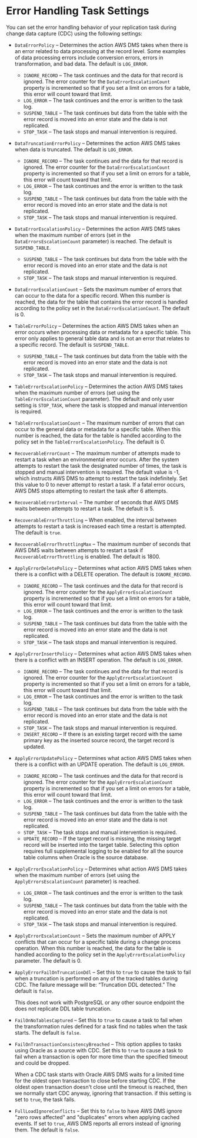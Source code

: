 # Error Handling Task Settings<a name="CHAP_Tasks.CustomizingTasks.TaskSettings.ErrorHandling"></a>

You can set the error handling behavior of your replication task during change data capture \(CDC\) using the following settings:
+ `DataErrorPolicy` – Determines the action AWS DMS takes when there is an error related to data processing at the record level\. Some examples of data processing errors include conversion errors, errors in transformation, and bad data\. The default is `LOG_ERROR`\.
  + `IGNORE_RECORD` – The task continues and the data for that record is ignored\. The error counter for the `DataErrorEscalationCount` property is incremented so that if you set a limit on errors for a table, this error will count toward that limit\. 
  + `LOG_ERROR` – The task continues and the error is written to the task log\.
  + `SUSPEND_TABLE` – The task continues but data from the table with the error record is moved into an error state and the data is not replicated\.
  + `STOP_TASK` – The task stops and manual intervention is required\.
+ `DataTruncationErrorPolicy` – Determines the action AWS DMS takes when data is truncated\. The default is `LOG_ERROR`\.
  + `IGNORE_RECORD` – The task continues and the data for that record is ignored\. The error counter for the `DataErrorEscalationCount` property is incremented so that if you set a limit on errors for a table, this error will count toward that limit\. 
  + `LOG_ERROR` – The task continues and the error is written to the task log\.
  + `SUSPEND_TABLE` – The task continues but data from the table with the error record is moved into an error state and the data is not replicated\.
  + `STOP_TASK` – The task stops and manual intervention is required\.
+ `DataErrorEscalationPolicy` – Determines the action AWS DMS takes when the maximum number of errors \(set in the `DataErrorsEscalationCount` parameter\) is reached\. The default is `SUSPEND_TABLE`\.
  + `SUSPEND_TABLE` – The task continues but data from the table with the error record is moved into an error state and the data is not replicated\.
  + `STOP_TASK` – The task stops and manual intervention is required\.
+ `DataErrorEscalationCount` – Sets the maximum number of errors that can occur to the data for a specific record\. When this number is reached, the data for the table that contains the error record is handled according to the policy set in the `DataErrorEscalationCount`\. The default is 0\. 
+ `TableErrorPolicy` – Determines the action AWS DMS takes when an error occurs when processing data or metadata for a specific table\. This error only applies to general table data and is not an error that relates to a specific record\. The default is `SUSPEND_TABLE`\.
  + `SUSPEND_TABLE` – The task continues but data from the table with the error record is moved into an error state and the data is not replicated\.
  + `STOP_TASK` – The task stops and manual intervention is required\.
+ `TableErrorEscalationPolicy` – Determines the action AWS DMS takes when the maximum number of errors \(set using the `TableErrorEscalationCount` parameter\)\. The default and only user setting is `STOP_TASK`, where the task is stopped and manual intervention is required\.
+ `TableErrorEscalationCount` – The maximum number of errors that can occur to the general data or metadata for a specific table\. When this number is reached, the data for the table is handled according to the policy set in the `TableErrorEscalationPolicy`\. The default is 0\. 
+ `RecoverableErrorCount` – The maximum number of attempts made to restart a task when an environmental error occurs\. After the system attempts to restart the task the designated number of times, the task is stopped and manual intervention is required\. The default value is \-1, which instructs AWS DMS to attempt to restart the task indefinitely\. Set this value to 0 to never attempt to restart a task\. If a fatal error occurs, AWS DMS stops attempting to restart the task after 6 attempts\.
+ `RecoverableErrorInterval` – The number of seconds that AWS DMS waits between attempts to restart a task\. The default is 5\. 
+ `RecoverableErrorThrottling` – When enabled, the interval between attempts to restart a task is increased each time a restart is attempted\. The default is `true`\. 
+ `RecoverableErrorThrottlingMax` – The maximum number of seconds that AWS DMS waits between attempts to restart a task if `RecoverableErrorThrottling` is enabled\. The default is 1800\. 
+ `ApplyErrorDeletePolicy` – Determines what action AWS DMS takes when there is a conflict with a DELETE operation\. The default is `IGNORE_RECORD`\.
  + `IGNORE_RECORD` – The task continues and the data for that record is ignored\. The error counter for the `ApplyErrorEscalationCount` property is incremented so that if you set a limit on errors for a table, this error will count toward that limit\. 
  + `LOG_ERROR` – The task continues and the error is written to the task log\.
  + `SUSPEND_TABLE` – The task continues but data from the table with the error record is moved into an error state and the data is not replicated\.
  + `STOP_TASK` – The task stops and manual intervention is required\.
+ `ApplyErrorInsertPolicy` – Determines what action AWS DMS takes when there is a conflict with an INSERT operation\. The default is `LOG_ERROR`\.
  + `IGNORE_RECORD` – The task continues and the data for that record is ignored\. The error counter for the `ApplyErrorEscalationCount` property is incremented so that if you set a limit on errors for a table, this error will count toward that limit\. 
  + `LOG_ERROR` – The task continues and the error is written to the task log\.
  + `SUSPEND_TABLE` – The task continues but data from the table with the error record is moved into an error state and the data is not replicated\.
  + `STOP_TASK` – The task stops and manual intervention is required\.
  + `INSERT_RECORD` – If there is an existing target record with the same primary key as the inserted source record, the target record is updated\.
+ `ApplyErrorUpdatePolicy` – Determines what action AWS DMS takes when there is a conflict with an UPDATE operation\. The default is `LOG_ERROR`\.
  + `IGNORE_RECORD` – The task continues and the data for that record is ignored\. The error counter for the `ApplyErrorEscalationCount` property is incremented so that if you set a limit on errors for a table, this error will count toward that limit\. 
  + `LOG_ERROR` – The task continues and the error is written to the task log\.
  + `SUSPEND_TABLE` – The task continues but data from the table with the error record is moved into an error state and the data is not replicated\.
  + `STOP_TASK` – The task stops and manual intervention is required\.
  + `UPDATE_RECORD` – If the target record is missing, the missing target record will be inserted into the target table\. Selecting this option requires full supplemental logging to be enabled for all the source table columns when Oracle is the source database\.
+ `ApplyErrorEscalationPolicy` – Determines what action AWS DMS takes when the maximum number of errors \(set using the `ApplyErrorsEscalationCount` parameter\) is reached\.
  + `LOG_ERROR` – The task continues and the error is written to the task log\.
  + `SUSPEND_TABLE` – The task continues but data from the table with the error record is moved into an error state and the data is not replicated\.
  + `STOP_TASK` – The task stops and manual intervention is required\.
+ `ApplyErrorEscalationCount` – Sets the maximum number of APPLY conflicts that can occur for a specific table during a change process operation\. When this number is reached, the data for the table is handled according to the policy set in the `ApplyErrorEscalationPolicy` parameter\. The default is 0\. 
+ `ApplyErrorFailOnTruncationDdl` – Set this to `true` to cause the task to fail when a truncation is performed on any of the tracked tables during CDC\. The failure message will be: “Truncation DDL detected\.” The default is `false`\. 

  This does not work with PostgreSQL or any other source endpoint the does not replicate DDL table truncation\.
+ `FailOnNoTablesCaptured` – Set this to `true` to cause a task to fail when the transformation rules defined for a task find no tables when the task starts\. The default is `false`\. 
+ `FailOnTransactionConsistencyBreached` – This option applies to tasks using Oracle as a source with CDC\. Set this to `true` to cause a task to fail when a transaction is open for more time than the specified timeout and could be dropped\. 

  When a CDC task starts with Oracle AWS DMS waits for a limited time for the oldest open transaction to close before starting CDC\. If the oldest open transaction doesn't close until the timeout is reached, then we normally start CDC anyway, ignoring that transaction\. if this setting is set to `true`, the task fails\.
+ `FullLoadIgnoreConflicts` – Set this to `false` to have AWS DMS ignore "zero rows affected" and "duplicates" errors when applying cached events\. If set to `true`, AWS DMS reports all errors instead of ignoring them\. The default is `false`\. 

